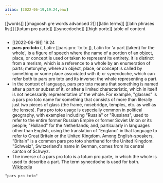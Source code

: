 ```yaml
---
alias: [2022-06-19,19:24,enw]
---
```

[[words]] [[magoosh gre words advanced 2]] [[latin terms]] [[latin phrases list]]
[[totum pro parte]] [[synecdoche]] [[high porte]]
table of content
```toc
```

- [[2022-06-19]] 19:24
- **pars pro toto** (, Latin: [ˈpars proː ˈtoːtoː]), Latin for 'a part (taken) for the whole', is a figure of speech where the name of a portion of an object, place, or concept is used or taken to represent its entirety. It is distinct from a merism, which is a reference to a whole by an enumeration of parts; metonymy, where an object, place, or concept is called by something or some place associated with it; or synecdoche, which can refer both to pars pro toto and its inverse: the whole representing a part.
- In the context of language, pars pro toto means that something is named after a part or subset of it, or after a limited characteristic, which in itself is not necessarily representative of the whole. For example, "glasses" is a pars pro toto name for something that consists of more than literally just two pieces of glass (the frame, nosebridge, temples, etc. as well as the lenses). Pars pro toto usage is especially common in political geography, with examples including "Russia" or "Russians", used to refer to the entire former Russian Empire or former Soviet Union or its people; "Holland" for the Netherlands; and, particularly in languages other than English, using the translation of "England" in that language to refer to Great Britain or the United Kingdom. Among English-speakers, "Britain" is a common pars pro toto shorthand for the United Kingdom. "Schweiz", Switzerland's name in German, comes from its central canton of Schwyz.
- The inverse of a pars pro toto is a totum pro parte, in which the whole is used to describe a part. The term synecdoche is used for both.
[Wikipedia](https://en.wikipedia.org/wiki/Pars%20pro%20toto)
```query
"pars pro toto"
```
